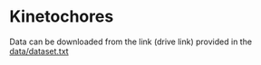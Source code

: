 # Kinetochores

Data can be downloaded from the link (drive link) provided in the [data/dataset.txt](https://github.com/kreshuklab/Kinetochores/blob/master/data/dataset.txt)

